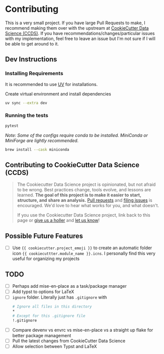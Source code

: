 # Contributing

This is a very small project. If you have large Pull Requests to make, I recommend making them over with the upstream at [CookieCutter Data Science (CCDS)](https://github.com/drivendataorg/cookiecutter-data-science). If you have recommendations/changes/particular issues with my implementation, feel free to leave an issue but I'm not sure if I will be able to get around to it.

## Dev Instructions

### Installing Requirements

It is recommended to use [UV](https://github.com/astral-sh/uv) for installations.

Create virtual environment and install dependencies

```bash
uv sync --extra dev
```

### Running the tests

```bash
pytest
```

_Note: Some of the configs require conda to be installed. MiniConda or MiniForge are lightly recommended._

<!-- Conda-forge may be better -->

```bash
brew install --cask miniconda
```

## Contributing to CookieCutter Data Science (CCDS)

> The Cookiecutter Data Science project is opinionated, but not afraid to be wrong. Best practices change, tools evolve, and lessons are learned. **The goal of this project is to make it easier to start, structure, and share an analysis.** [Pull requests](https://github.com/drivendataorg/cookiecutter-data-science/pulls) and [filing issues](https://github.com/drivendataorg/cookiecutter-data-science/issues) is encouraged. We'd love to hear what works for you, and what doesn't.
>
> If you use the Cookiecutter Data Science project, link back to this page or [give us a holler](https://twitter.com/drivendataorg) and [let us know](mailto:info@drivendata.org)!

<!-- TODO: Perhaps use this: https://cookiecutter.readthedocs.io/en/stable/advanced/human_readable_prompts.html -->

## Possible Future Features

- [ ] Use `{{ cookiecutter.project_emoji }}` to create an automatic folder icon `{{ cookiecuttter.module_name }}.icns`. I personally find this very useful for organizing my projects

## TODO
- [ ] Perhaps add mise-en-place as a task/package manager
- [ ] Add typst to options for LaTeX
- [ ] `ignore` folder. Literally just has `.gitignore` with
    ```bash
    # Ignore all files in this directory
    *
    # Except for this .gitignore file
    !.gitignore
    ```
- [ ] Compare devenv vs envrc vs mise-en-place vs a straight up flake for better package management
- [ ] Pull the latest changes from CookieCutter Data Science
- [ ] Allow selection between Typst and LaTeX